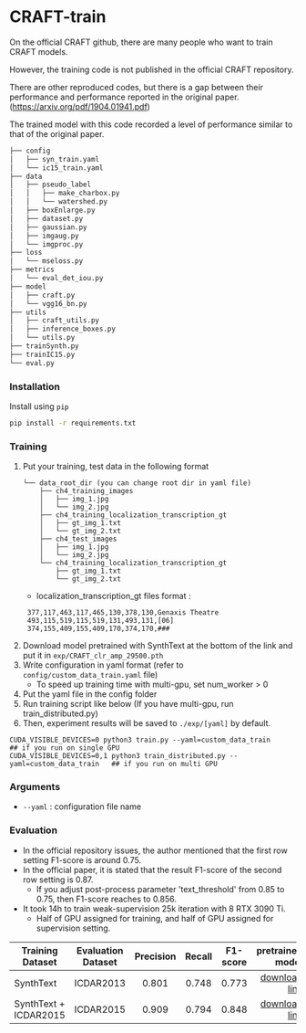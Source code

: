 # CRAFT-train
On the official CRAFT github, there are many people who want to train CRAFT models. 

However, the training code is not published in the official CRAFT repository. 

There are other reproduced codes, but there is a gap between their performance and performance reported in the original paper. (https://arxiv.org/pdf/1904.01941.pdf) 

The trained model with this code recorded a level of performance similar to that of the original paper.

```bash
├── config
│   ├── syn_train.yaml
│   └── ic15_train.yaml
├── data
│   ├── pseudo_label
│   │   ├── make_charbox.py
│   │   └── watershed.py
│   ├── boxEnlarge.py
│   ├── dataset.py
│   ├── gaussian.py
│   ├── imgaug.py
│   └── imgproc.py
├── loss
│   └── mseloss.py
├── metrics
│   └── eval_det_iou.py
├── model
│   ├── craft.py
│   └── vgg16_bn.py
├── utils
│   ├── craft_utils.py
│   ├── inference_boxes.py
│   └── utils.py
├── trainSynth.py
├── trainIC15.py
└── eval.py
```
### Installation

Install using `pip`

``` bash
pip install -r requirements.txt
```


### Training
1. Put your training, test data in the following format
    ```
    └── data_root_dir (you can change root dir in yaml file)
        ├── ch4_training_images
        │   ├── img_1.jpg
        │   └── img_2.jpg
        ├── ch4_training_localization_transcription_gt
        │   ├── gt_img_1.txt
        │   └── gt_img_2.txt
        ├── ch4_test_images
        │   ├── img_1.jpg
        │   └── img_2.jpg
        └── ch4_training_localization_transcription_gt
            ├── gt_img_1.txt
            └── gt_img_2.txt
    ```
   * localization_transcription_gt files format :
   ```
    377,117,463,117,465,130,378,130,Genaxis Theatre
    493,115,519,115,519,131,493,131,[06]
    374,155,409,155,409,170,374,170,###
    ```
2. Download model pretrained with SynthText at the bottom of the link and put it in `exp/CRAFT_clr_amp_29500.pth`
3. Write configuration in yaml format (refer to `config/custom_data_train.yaml` file)
    * To speed up training time with multi-gpu, set num_worker > 0
4. Put the yaml file in the config folder
5. Run training script like below (If you have multi-gpu, run train_distributed.py)
6. Then, experiment results will be saved to ```./exp/[yaml]``` by default.

```
CUDA_VISIBLE_DEVICES=0 python3 train.py --yaml=custom_data_train               ## if you run on single GPU
CUDA_VISIBLE_DEVICES=0,1 python3 train_distributed.py --yaml=custom_data_train   ## if you run on multi GPU

```

### Arguments
* ```--yaml``` : configuration file name

### Evaluation
* In the official repository issues, the author mentioned that the first row setting F1-score is around 0.75.
* In the official paper, it is stated that the result F1-score of the second row setting is 0.87.
    * If you adjust post-process parameter 'text_threshold' from 0.85 to 0.75, then F1-score reaches to 0.856.
* It took 14h to train weak-supervision 25k iteration with 8 RTX 3090 Ti.
    * Half of GPU assigned for training, and half of GPU assigned for supervision setting.

| Training Dataset   | Evaluation Dataset   | Precision  | Recall  | F1-score  | pretrained model  |
| ------------- |-----|:-----:|:-----:|:-----:|-----:|
| SynthText      |  ICDAR2013 | 0.801 | 0.748 | 0.773| <a href="https://drive.google.com/file/d/1enVIsgNvBf3YiRsVkxodspOn55PIK-LJ/view?usp=sharing">download link</a>|
| SynthText + ICDAR2015      | ICDAR2015  | 0.909 | 0.794 | 0.848| <a href="https://drive.google.com/file/d/1qUeZIDSFCOuGS9yo8o0fi-zYHLEW6lBP/view">download link</a>|
